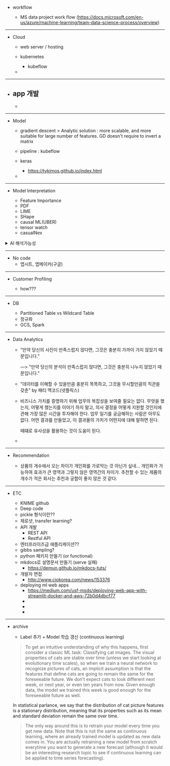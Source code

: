 - workflow

  - MS data project work flow (https://docs.microsoft.com/en-us/azure/machine-learning/team-data-science-process/overview)

------------------------------------------------------
- Cloud
  - web server / hosting
  - kubernetes
    - kubeflow
    
  - 
  
------------------------------------------------------
- app 개발
  - 
  - 

------------------------------------------------------
- Model

  - gradient descent > Analytic solution : more scalable, and more suitable for large number of features.
  GD doesn't require to invert a matrix
  
  - pipeline : kubeflow
  - keras
    - https://tykimos.github.io/index.html
  - 
------------------------------------------------------
- Model Interpretation

  - Feature Importance <br>
  - PDF 
  - LIME
  - SHape
  - causal ML(UBER)
  - tensor watch
  - casualNex
  
  
<details><summary> AI 해석가능성 </summary>
<p>
  
```
####   AI가 태동하던 시절, 컴퓨터 과학자들은 컴퓨터에 사람의 정신을 일부나마 재현하려 시도했다. 공상과학 소설이나 영화에 나오는 지능을 구현하려 시도한 것이다. 즉, 인간처럼 생각하는 기계를 말하는 것이다. 이런 종류의 지능(인텔리전스)을 ‘인텔리저빌리티(Intelligibility)’로 부른다.
  
  한편 인텔리저빌리티를 갖춘 컴퓨터를 사용하면, 역으로 인간의 추론, 학습, 인식, 기타 정신적 행동 방식을 탐구할 수도 있을 것으로 기대됐다. 초기 인텔리저빌리티 연구들은 실제 세상과 (인지 과학의 영역인) 정신의 일부를 컴퓨터에 모델링하는 것에 초점을 맞췄다. 무려 60년 전에 이런 실험을 했다는 사실이 무척 놀랍다.

  초기 인텔리전스 모델들은 연역적 추론(deductive reasoning)에 초점을 맞췄다. 가장 잘 알려진 이런 종류의 초기 AI 프로그램 중 하나는 인간의 문제 해결 능력을 흉내내기 위해 1956년 만든 ‘논리 이론가(Logic Theorist)’이다. ‘논리 이론가’는 수학 이론(Principia Mathematica) 2장의 첫 52개 정리(Theorem) 가운데 38개를 증명했으며, 한 가지 정리를 발전시켰다. ‘논리 이론가’는 머신이 (당시 기준으로) 지능과 창조력이 요구되는 것으로 간주되었던 작업을 처리할 수 있다는 점을 사상 처음 증명해 보였다. 곧이어 과학자들은 다른 종류의 사고, 귀납적 추론(inductive reasoning)을 연구하기 시작했다. 데이터를 조사, 이를 설명할 가설을 도출하려 시도할 때 귀납적 추론이 사용되곤 한다. 과학자들은 귀납적 추론을 연구하기 위해 NASA 연구소 과학자들의 유기 화학에 대한 지식을 이용, 이들이 유기 분자를 파악하도록 도움을 주는 인지 모델을 만들었다. 이 덴드랄(Dendral) 프로그램은 인공지능의 두 번째 특징적 기능인 인스트루멘탈리티(Instrumentality)를 처음으로 실례로 보여줬다. 인스트루멘탈리티는 (이 경우에는 분자 파악인) 귀납적 추론 작업을 수행할 수 있는 기법이나 알고리즘이다.

  덴드랄은 초기 지식 기반(the first knowledge base)을 포함하고 있다는 점에서 독특했다. 초기 지식 기반이란 과학자들이 인지 모델과 함께 사용하기 위한 목적에서 지식을 캡처한 이프/덴 규칙 세트를 말한다. 이후 이런 형태의 지식을 ‘전문가 시스템’(expert system)이라고 부르게 됐다. 단일 프로그램에서 이 두 종류의 지능을 모두 사용할 수 있도록 함으로써 ‘특정 과학자를 다른 과학자보다 더 낫게 만드는 것은 무엇일까? 인지 능력이 더 뛰어나서일까? 아니면 지식이 더 많아서일까?’라는 질문을 물을 수 있었다. 1960년대 말에 이런 질문에 대한 답이 명확해졌다. 전문가들로부터 획득한 지식의 양과 질이 댄드랄의 성능을 결정했었다. 인지 모델은 댄드랄의 성능과 일부 관련을 가질 뿐이었다.이를 깨닫게 된 것이 AI 공동체에 패러다임 변화를 가져왔다. ‘지식’이 전문가 시스템을 사용해 인간의 특정 전문 분야를 모델화하는 방법적 원칙으로 부상했다. 이렇게 만든 전문가 시스템은 인간 의사 결정자 한 명의 능력을 능가하는 경우가 많았다. 이런 놀라운 성공이 정보(첩보) 분야, 군, 산업, 투자자, 대중지 분야에서 전문가 시스템에 대한 큰 관심을 촉발했다. 전문가 시스템이 상업적으로 성공을 거두면서, 연구원들은 이런 시스템을 모델링하고 여러 문제 영역에서 더 유연하게 활용할 수 있도록 만드는 기법들로 시선을 돌렸다. 이 기간, AI 분야는 객체 지향형 디자인과 계층 온톨로지(Hierarchical ontologies)를 개발했고, 다른 컴퓨터 관련 공동체에서 이를 도입했다. 현재 이 계층 온톨리지는 최근 몇 년 동안 다시 부상을 하면서 지식 그래프의 중심이 되었다.

  이 때 연구원들은 ‘1차 술어 논리(First order predicate logic)’라는 지식 개념에 초점을 맞추었고, 이를 통해 자동으로 학습할 수 있는 시스템을 발견했다. 이는 스스로 추가 데이터를 토대로 성능을 향상시키는 규칙을 생성 및 재생성 할 수 있는 시스템이다. 덴드랄을 수정, 실험에서 얻은 경험적 데이터를 토대로 질량 분석 규칙을 학습할 수 있는 기능을 부여했다. 이런 전문가 시스템은 훌륭했지만 한계도 존재했다. 통상 특정 문제 영역에만 국한되는 문제가 있었고, 다른 여러 가능한 대안들을 구별하지 못했다. 또 구조나 통계적 상관관계에 대한 지식을 사용하지 못했다. 연구원들은 이런 문제들 가운데 일부를 극복하기 위해, 특정 팩트가 ‘참’일 확률을 알려주는 수치(값)인 시-에프(Certainty factor, 확신도)를 추가했다. 연구원들이 시-에프를 통계 모델로 구현할 수 있다는 사실을 발견하면서 두 번째 패러다임 변화가 발생했다. 통계와 베이즈 추론(Bayesian inference)을 사용, 경험적 데이터에서 도메인(특정 영역) 전문성을 모델링할 수 있었다. 이 시점부터 AI에서 머신러닝(ML)의 비중이 커지기 시작했다. 그러나 문제점이 있었다. 랜덤 포레스트와 뉴럴 네트워크, GBT(Gradient Boosted Trees) 같은 ML기법들은 정확한 결과를 생성하지만, 불가해한 블랙박스를 닮은 특성을 보인다. ‘인텔리저블’ 아웃풋이 없다면, ML모델은 몇몇 측면에서 기존 모델보다 유용하지 못하다. 예를 들어, 전통적인 AI 모델의 경우 관련 분야 종사자들이 다음과 같은 질문을 물을 수 있다.

  모델이 실수를 한 이유는 무엇이었을까?
  모델이 편향되어 있는가?
  규제 컴플라이언스를 증명할 수 있는가?
  모델이 도메인 전문가의 의견과 불일치하는 이유는 무엇인가?

  이렇게 해석가능성이 미흡한 문제는 트레이닝에도 영향을 줬다. 모델에 문제가 있지만 이유를 설명할 수 없을 때 수정이 훨씬 더 어려워진다. 더 많은 표본(예)을 추가할까? 어떤 표본(예)? 잠정적으로 단순하게 절충할 수 있기는 하다. 덜 정확한 예측을 받아들이는 것을 예로 들 수 있다. 그렇지만 ML모델을 설명하는 능력이 AI와 관련해 앞으로 달성해야 할 중요한 중간 목표 중 하나로 부상했다. 역사는 반복된다. 초기 AI 연구는 오늘날처럼 사람의 추론 능력 인지 모델 모델링에 초점을 맞췄었다. 초기 AI 연구원들이 직면했던 3가지 문제(지식, 설명, 유연성)는 지금도 머신러닝 시스템에 대한 담론의 중심으로 남아있다. 지식은 이제 데이터의 형태를 갖고 있으며, 뉴럴 네트워크의 취약성으로 인해 유연성(적응성)이 요구되고 있다. 데이터에 조금 문제가 있을 때 아주 다른 결과가 생성될 수 있기 때문이다. 설명 가능성(Explainability) 또한 우선순위 중 하나로 부상했다. 이제 기계가 어떻게 생각하는지 물어야 하는 것이다. 인간의 생각 방식을 복제하려 했던 60년 전을 떠올리면 꽤나 아이러니한 변화다.
```

</p>
</details>


  
------------------------------------------------------  
- No code
  - 앱시트, 앱메이커(구글)
  
  
------------------------------------------------------  
- Customer Profiling 

  - how???

------------------------------------------------------
- DB

  - Partitioned Table vs Wildcard Table
  - 정규화 
  - GCS, Spark
  
------------------------------------------------------
- Data Analytics
  
  - "만약 당신의 사진이 만족스럽지 않다면, 그것은 충분히 가까이 가지 않았기 때문입니다." 
  
    —> "만약 당신의 분석이 만족스럽지 않다면, 그것은 충분히 나누지 않았기 때문입니다."

  - "데이터를 이해할 수 있을만큼 충분히 똑똑하고, 그것을 무시할만큼의 직관을 갖춘" by 패티 맥코드(넷플릭스)

  - 비즈니스 가치를 증명하기 위해 업무의 복잡성을 보여줄 필요는 없다. 무엇을 했는지, 어떻게 했는지를 이야기 하지 말고,
    의사 결정을 어떻게 지원할 것인지에 관해 가장 많은 시간을 투자해야 한다. 업무 일기를 궁금해하는 사람은 아무도 없다. 
    어떤 결과를 만들었고, 이 결과물의 가치가 어떤지에 대해 말하면 된다.
    
    때떄로 유사성을 활용하는 것이 도움이 된다.
    
  - 
------------------------------------------------------
- Recommendation

  - 상품의 개수에서 오는 차이가 개인화를 가로막는 것 아닌가 싶네...
    개인화가 가능하여 효과가 큰 영역과 그렇지 않은 영역간의 차이가.
    추천할 수 있는 제품의 개수가 적은 회사는 추천과 궁합이 좋지 않은 것 같다.
 
------------------------------------------------------  
- ETC

  - KNIME github
  - Deep code
  - pickle 형식이란??
  - 제로샷, transfer learning?
  - API 개발
    - REST API
    - Restful API 
  - 엔터프라이즈급 애플리케이션??
  - gibbs sampling?
  - python 패키지 만들기 (or functional)
  - mkdocs로 설명문서 만들기 (serve 실패)
    - https://demun.github.io/mkdocs-tuts/
  - 개발자 면접
    - http://www.ciokorea.com/news/153376
  - deploying ml web apps
    - https://medium.com/usf-msds/deploying-web-app-with-streamlit-docker-and-aws-72b0d4dbcf77
    - 
    - 
    - 
  
------------------------------------------------------
- archive

  - Label 추가 + Model 학습 갱신 (continuous learning) <br>
  
  > To get an intuitive understanding of why this happens, first consider a classic ML task: Classifying cat images. 
  The visual properties of cats are stable over time (unless we start looking at evolutionary time scales),
  so when we train a neural network to recognize pictures of cats, an implicit assumption is that the features 
  that define cats are going to remain the same for the foreseeable future. We don’t expect cats to look different next week,
  or next year, or even ten years from now. Given enough data, the model we trained this week is good enough for the foreseeable
  future as well.
  
  In statistical parlance, we say that the distribution of cat picture features is a stationary distribution,
  meaning that its properties such as its mean and standard deviation remain the same over time.
    
  > The only way around this is to retrain your model every time you get new data. 
  Note that this is not the same as continuous learning, where an already trained model is updated as new data comes in.
  You are actually retraining a new model from scratch everytime you want to generate a new forecast
  (although it would be an interesting research topic to see if continuous learning can be applied to time series forecasting).
    
